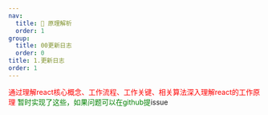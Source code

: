```yaml
---
nav:
  title: 🎉 原理解析
  order: 1
group:
  title: 00更新日志
  order: 0
title: 1.更新日志
order: 1
---
```

<Alert type="error">
  <span style="color: red">通过理解react核心概念、工作流程、工作关键、相关算法深入理解react的工作原理</span>
</Alert>



<Alert type="success">
  <span style="color: green">
  暂时实现了这些，如果问题可以在github提<a src="https://github.com/ObjectX-9/JS_handle_write_book/issues">issue</a>
  </span>
</Alert>

